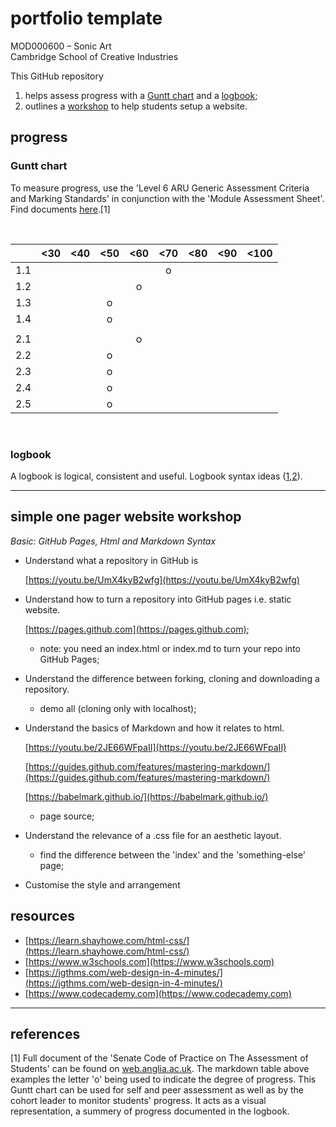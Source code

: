 # portfolio template
MOD000600 – Sonic Art  
Cambridge School of Creative Industries  

This GitHub repository

1. helps assess progress with a [Guntt chart](#guntt) and a [logbook](#logbook);
2. outlines a [workshop](#workshop) to help students setup a website.


## progress
<a name="guntt"></a>
### Guntt chart

To measure progress, use the 'Level 6 ARU Generic Assessment Criteria and Marking Standards' in conjunction with the 'Module Assessment Sheet'. Find documents [here](https://www.dropbox.com/sh/38rlkbdnx0v2lg3/AACmbnDKFzFj8m0SF2n4kk-Ua?dl=0).[1]


<br>

|   | <30 | <40 | <50 | <60 | <70 | <80 | <90 | <100 |
|---|:-----:|:-----:|:-----:|:-----:|:-----:|:-----:|:-----:|:------:|
| 1.1 |     |     |     |     |  o  |     |     |      |
| 1.2 |     |     |     |  o  |     |     |     |      |
| 1.3 |     |     |  o  |     |     |     |     |      |
| 1.4 |     |     |  o  |     |     |     |     |      |
|     |     |     |     |     |     |     |     |      |
| 2.1 |     |     |     |  o  |     |     |     |      |
| 2.2 |     |     |  o  |     |     |     |     |      |
| 2.3 |     |     |  o  |     |     |     |     |      |
| 2.4 |     |     |  o  |     |     |     |     |      |
| 2.5 |     |     |  o  |     |     |     |     |      |

<br>

<a name="logbook"></a>
### logbook

A logbook is logical, consistent and useful. Logbook syntax ideas ([1](https://github.com/krisztian-hofstadter-tedor/bcmi),[2](https://github.com/krisztian-hofstadter-tedor/OpenBCI-SuperCollider)).

---

<a name="workshop"></a>
## simple one pager website workshop

*Basic: GitHub Pages, Html and Markdown Syntax*

* Understand what a repository in GitHub is

    [https://youtu.be/UmX4kyB2wfg](https://youtu.be/UmX4kyB2wfg)

* Understand how to turn a repository into GitHub pages i.e. static website.

    [https://pages.github.com](https://pages.github.com);

    - note: you need an index.html or index.md to turn your repo into GitHub Pages;

* Understand the difference between forking, cloning and downloading a repository.

    - demo all (cloning only with localhost);

* Understand the basics of Markdown and how it relates to html.

    [https://youtu.be/2JE66WFpaII](https://youtu.be/2JE66WFpaII)

    [https://guides.github.com/features/mastering-markdown/](https://guides.github.com/features/mastering-markdown/)

    [https://babelmark.github.io/](https://babelmark.github.io/)

    - page source;

* Understand the relevance of a .css file for an aesthetic layout.

    - find the difference between the 'index' and the 'something-else' page;

* Customise the style and arrangement

## resources

- [https://learn.shayhowe.com/html-css/](https://learn.shayhowe.com/html-css/)
- [https://www.w3schools.com](https://www.w3schools.com)
- [https://jgthms.com/web-design-in-4-minutes/](https://jgthms.com/web-design-in-4-minutes/)
- [https://www.codecademy.com](https://www.codecademy.com)

---
## references
[1] Full document of the 'Senate Code of Practice onThe Assessment of Students' can be found on [web.anglia.ac.uk](https://web.anglia.ac.uk/anet/academic/assess/index.phtml). The markdown table above examples the letter 'o' being used to indicate the degree of progress. This Guntt chart can be used for self and peer assessment as well as by the cohort leader to monitor students' progress. It acts as a visual representation, a summery of progress documented in the logbook. 